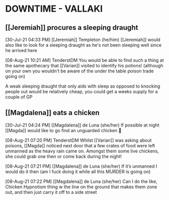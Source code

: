 # DOWNTIME - VALLAKI

## [[Jeremiah]] procures a sleeping draught

[30-Jul-21 04:33 PM] [[Jeremiah]] Templeton (he/him)
[[Jeremiah]] would also like to look for a sleeping draught as he's not been sleeping well since he arrived here

[08-Aug-21 10:21 AM] TenderstDM
You would be able to find such a thing at the same apothecary that [[Varian]] visited to identify his potions! (although on your own you wouldn't be aware of the under the table poison trade going on)

A weak sleeping draught that only aids with sleep as opposed to knocking people out would be relatively cheap, you could get a weeks supply for a couple of GP

## [[Magdalena]] eats a chicken

[30-Jul-21 04:24 PM] [[Magdalena]] de Luna (she/her)
If possible at night [[Magda]] would like to go find an unguarded chicken 👀

[08-Aug-21 07:20 PM] TenderstDM
Whilst [[Varian]] was asking about poisons, [[Magda]] noticed next door that a few crates of food were left unmanned as the heavy rain came on. Amongst them some live chickens, she could grab one then or come back during the night!

[08-Aug-21 07:21 PM] [[Magdalena]] de Luna (she/her)
If it’s unmanned I would do it then (am I fuck doing it while all this MURDER is going on)

[08-Aug-21 07:22 PM] [[Magdalena]] de Luna (she/her)
Can I do the like, Chicken Hypnotism thing w the line on the ground that makes them zone out, and then just carry it off to a side street